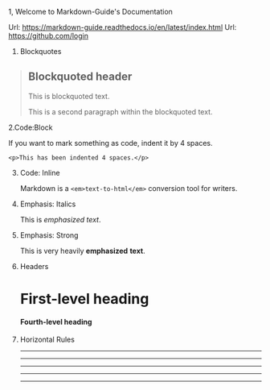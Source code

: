 1, Welcome to Markdown-Guide's Documentation

Url: https://markdown-guide.readthedocs.io/en/latest/index.html
Url: https://github.com/login

1. Blockquotes

> ## Blockquoted header
>
> This is blockquoted text.
>
> This is a second paragraph within the blockquoted text.

2.Code:Block

If you want to mark something as code, indent it by 4 spaces.

    <p>This has been indented 4 spaces.</p>

3. Code: Inline

    Markdown is a `<em>text-to-html</em>` conversion tool for writers.
    

4. Emphasis: Italics

    This is *emphasized* _text_.
    
5. Emphasis: Strong

    This is very heavily **emphasized** __text__.
    
6. Headers
    # First-level heading

    #### Fourth-level heading

7. Horizontal Rules
    * * *

    ***

    *****

    - - -

    ---------------------------------------
    
    
    
    
    
    

    
    